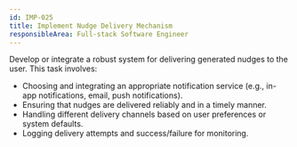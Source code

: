 ```yaml
---
id: IMP-025
title: Implement Nudge Delivery Mechanism
responsibleArea: Full-stack Software Engineer
---
```

Develop or integrate a robust system for delivering generated nudges to the user. This task involves:
*   Choosing and integrating an appropriate notification service (e.g., in-app notifications, email, push notifications).
*   Ensuring that nudges are delivered reliably and in a timely manner.
*   Handling different delivery channels based on user preferences or system defaults.
*   Logging delivery attempts and success/failure for monitoring.